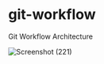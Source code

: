 # git-workflow
Git Workflow Architecture

![Screenshot (221)](https://user-images.githubusercontent.com/49369387/154930935-7a370ea5-0501-459d-b145-83c76aa7c003.png)

